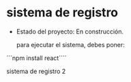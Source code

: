 <h1> sistema de registro</h1>

- Estado del proyecto: En construcción.

  para ejecutar el sistema, debes poner:
  
´´´npm install react´´´´  

sistema de registro 2
